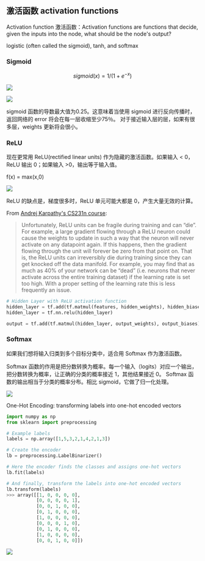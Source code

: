 ## 激活函数 activation functions

Activation function 激活函数：Activation functions are functions that decide, given the inputs into the node, what should be the node's output?

logistic (often called the sigmoid), tanh, and softmax

### Sigmoid

$$ sigmoid(x)=1/(1+e​^{−x}) $$

![](https://d17h27t6h515a5.cloudfront.net/topher/2017/January/58800a83_sigmoid/sigmoid.png)

![](https://d17h27t6h515a5.cloudfront.net/topher/2017/February/5893d15c_sigmoids/sigmoids.png)

sigmoid 函数的导数最大值为0.25。这意味着当使用 sigmoid 进行反向传播时，返回网络的 error 将会在每一层收缩至少75％。 对于接近输入层的层，如果有很多层，weights 更新将会很小。

### ReLU

现在更常用 ReLU(rectified linear units) 作为隐藏的激活函数。如果输入 < 0，ReLU 输出 0；如果输入 >0，输出等于输入值。

f(x) = max(x,0)

![](https://d17h27t6h515a5.cloudfront.net/topher/2017/February/58915ae8_relu/relu.png)

ReLU 的缺点是，梯度很多时，ReLU 单元可能大都是 0，产生大量无效的计算。

From [Andrej Karpathy's CS231n course](http://cs231n.github.io/neural-networks-1/#nn):

> Unfortunately, ReLU units can be fragile during training and can “die”. For example, a large gradient flowing through a ReLU neuron could cause the weights to update in such a way that the neuron will never activate on any datapoint again. If this happens, then the gradient flowing through the unit will forever be zero from that point on. That is, the ReLU units can irreversibly die during training since they can get knocked off the data manifold. For example, you may find that as much as 40% of your network can be “dead” (i.e. neurons that never activate across the entire training dataset) if the learning rate is set too high. With a proper setting of the learning rate this is less frequently an issue.

```python
# Hidden Layer with ReLU activation function
hidden_layer = tf.add(tf.matmul(features, hidden_weights), hidden_biases)
hidden_layer = tf.nn.relu(hidden_layer)

output = tf.add(tf.matmul(hidden_layer, output_weights), output_biases)
```

### Softmax

如果我们想将输入归类到多个目标分类中，适合用 Softmax 作为激活函数。

Softmax 函数的作用是把分数转换为概率。每一个输入（logits）对应一个输出，把分数转换为概率，让正确的分类的概率接近 1，其他结果接近 0。 Softmax 函数的输出相当于分类的概率分布。相比 sigmoid，它做了归一化处理。

![](http://7xjpra.com1.z0.glb.clouddn.com/N_softmax.png)


One-Hot Encoding: transforming labels into one-hot encoded vectors

```python
import numpy as np
from sklearn import preprocessing

# Example labels
labels = np.array([1,5,3,2,1,4,2,1,3])

# Create the encoder
lb = preprocessing.LabelBinarizer()

# Here the encoder finds the classes and assigns one-hot vectors
lb.fit(labels)

# And finally, transform the labels into one-hot encoded vectors
lb.transform(labels)
>>> array([[1, 0, 0, 0, 0],
           [0, 0, 0, 0, 1],
           [0, 0, 1, 0, 0],
           [0, 1, 0, 0, 0],
           [1, 0, 0, 0, 0],
           [0, 0, 0, 1, 0],
           [0, 1, 0, 0, 0],
           [1, 0, 0, 0, 0],
           [0, 0, 1, 0, 0]])
```
![](https://ds055uzetaobb.cloudfront.net/image_optimizer/f4d9e46eb17e36de5fad8796f68908ae5f000ce0.png)
